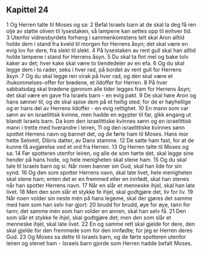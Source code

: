 ## Kapittel 24

1 Og Herren talte til Moses og sa:
2 Befal Israels barn at de skal la deg få ren olje av støtte oliven til lysestaken, så lampene kan settes opp til enhver tid.
3 Utenfor vidnesbyrdets forheng i sammenkomstens telt skal Aron alltid holde dem i stand fra kveld til morgen for Herrens åsyn; det skal være en evig lov for dere, fra slekt til slekt.
4 På lysestaken av rent gull skal han alltid holde lampene i stand for Herrens åsyn.
5 Du skal ta fint mel og bake tolv kaker av det; hver kake skal være to tiendedeler av en efa.
6 Og du skal legge dem i to rader, seks i hver rad, på bordet av rent gull for Herrens åsyn.
7 Og du skal legge ren virak på hver rad, og den skal være et ihukommelses-offer for brødene, et ildoffer for Herren.
8 På hver sabbatsdag skal brødene gjennom alle tider legges fram for Herrens åsyn; det skal være en gave fra Israels barn - en evig pakt.
9 De skal høre Aron og hans sønner til, og de skal spise dem på et hellig sted; for de er høyhellige og er hans del av Herrens ildoffer - en evig rettighet.
10 En mann som var sønn av en israelittisk kvinne, men hadde en egypter til far, gikk engang ut blandt Israels barn. Da kom den israelittiske kvinnes sønn og en israelittisk mann i trette med hverandre i leiren,
11 og den israelittiske kvinnes sønn spottet Herrens navn og bannet det, og de førte ham til Moses. Hans mor hette Selomit, Dibris datter, av Dans stamme.
12 De satte ham fast, for at de kunne få avgjørelse ved et ord fra Herren.
13 Og Herren talte til Moses og sa:
14 Før spotteren utenfor leiren, og alle de som hørte det, skal legge sine hender på hans hode, og hele menigheten skal stene ham.
15 Og du skal tale til Israels barn og si: Når noen banner sin Gud, skal han lide for sin synd.
16 Og den som spotter Herrens navn, skal late livet, hele menigheten skal stene ham; enten det er en fremmed eller en innfødt, skal han stenes når han spotter Herrens navn.
17 Når en slår et menneske ihjel, skal han late livet.
18 Men den som slår et stykke fe ihjel, skal godtgjøre det, liv for liv.
19 Når noen volder sin neste mén på hans legeme, skal der gjøres det samme med ham som han selv har gjort:
20 brudd for brudd, øye for øye, tann for tann; det samme mén som han volder en annen, skal han selv få.
21 Den som slår et stykke fe ihjel, skal godtgjøre det; men den som slår et menneske ihjel, skal late livet.
22 En og samme rett skal gjelde for dere, den skal gjelde for den fremmede som for den innfødte; for jeg er Herren deres Gud.
23 Og Moses sa dette til Israels barn, og de førte spotteren utenfor leiren og stenet ham - Israels barn gjorde som Herren hadde befalt Moses.
